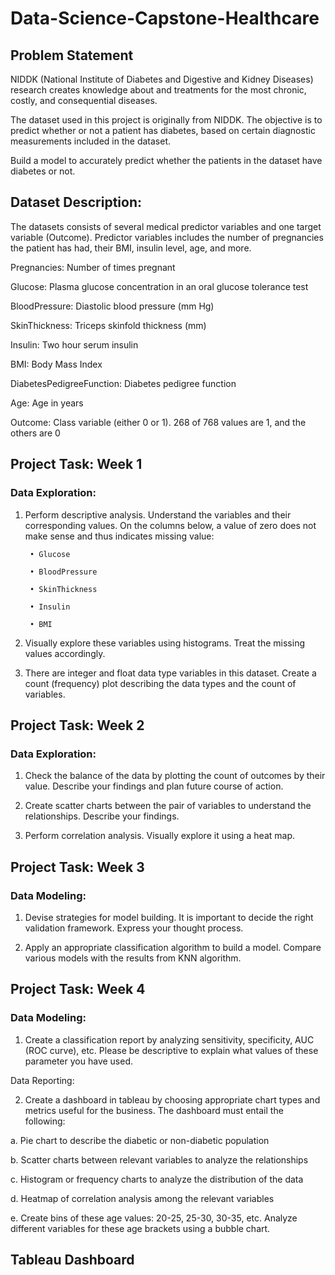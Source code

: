# Data-Science-Capstone-Healthcare

## Problem Statement
NIDDK (National Institute of Diabetes and Digestive and Kidney Diseases) research creates knowledge about and treatments for the most chronic, costly, and consequential diseases.

The dataset used in this project is originally from NIDDK. The objective is to predict whether or not a patient has diabetes, based on certain diagnostic measurements included in the dataset.

Build a model to accurately predict whether the patients in the dataset have diabetes or not.

## Dataset Description:
The datasets consists of several medical predictor variables and one target variable (Outcome). Predictor variables includes the number of pregnancies the patient has had, their BMI, insulin level, age, and more.

Pregnancies:	Number of times pregnant
 
Glucose:	Plasma glucose concentration in an oral glucose tolerance test

BloodPressure:	Diastolic blood pressure (mm Hg)

SkinThickness:	Triceps skinfold thickness (mm)

Insulin:	Two hour serum insulin

BMI:	Body Mass Index

DiabetesPedigreeFunction:	Diabetes pedigree function

Age:	Age in years

Outcome:	Class variable (either 0 or 1). 268 of 768 values are 1, and the others are 0

## Project Task: Week 1
### Data Exploration:

1. Perform descriptive analysis. Understand the variables and their corresponding values. On the columns below, a value of zero does not make sense and thus indicates missing value:

        • Glucose

        • BloodPressure

        • SkinThickness

        • Insulin

        • BMI

2. Visually explore these variables using histograms. Treat the missing values accordingly.

3. There are integer and float data type variables in this dataset. Create a count (frequency) plot describing the data types and the count of variables. 

## Project Task: Week 2
### Data Exploration:

1. Check the balance of the data by plotting the count of outcomes by their value. Describe your findings and plan future course of action.

2. Create scatter charts between the pair of variables to understand the relationships. Describe your findings.

3. Perform correlation analysis. Visually explore it using a heat map.

 

## Project Task: Week 3
### Data Modeling:

1. Devise strategies for model building. It is important to decide the right validation framework. Express your thought process.

2. Apply an appropriate classification algorithm to build a model. Compare various models with the results from KNN algorithm.

 

## Project Task: Week 4

### Data Modeling:

1. Create a classification report by analyzing sensitivity, specificity, AUC (ROC curve), etc. Please be descriptive to explain what values of these parameter you have used.

Data Reporting:

2. Create a dashboard in tableau by choosing appropriate chart types and metrics useful for the business. The dashboard must entail the following:

a. Pie chart to describe the diabetic or non-diabetic population

b. Scatter charts between relevant variables to analyze the relationships

c. Histogram or frequency charts to analyze the distribution of the data

d. Heatmap of correlation analysis among the relevant variables

e. Create bins of these age values: 20-25, 25-30, 30-35, etc. Analyze different variables for these age brackets using a bubble chart.


## Tableau Dashboard
<img src="">
